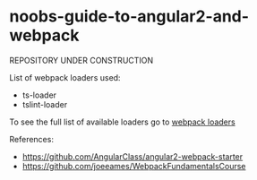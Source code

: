 # noobs-guide-to-angular2-and-webpack
REPOSITORY UNDER CONSTRUCTION

List of webpack loaders used:
- ts-loader
- tslint-loader

To see the full list of available loaders go to <a href="https://webpack.github.io/docs/list-of-loaders.html">webpack loaders</a>

References:
- https://github.com/AngularClass/angular2-webpack-starter
- https://github.com/joeeames/WebpackFundamentalsCourse
